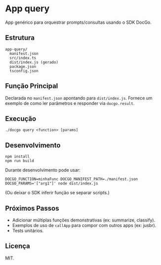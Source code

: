 # App query

App genérico para orquestrar prompts/consultas usando o SDK DocGo.

## Estrutura

```
app-query/
  manifest.json
  src/index.ts
  dist/index.js (gerado)
  package.json
  tsconfig.json
```

## Função Principal

Declarada no `manifest.json` apontando para `dist/index.js`.
Fornece um exemplo de como ler parâmetros e responder via `docgo.result`.

## Execução

```
./docgo query <function> [params]
```

## Desenvolvimento

```
npm install
npm run build
```

Durante desenvolvimento pode usar:

```
DOCGO_FUNCTION=minhaFunc DOCGO_MANIFEST_PATH=./manifest.json DOCGO_PARAMS='["arg1"]' node dist/index.js
```

(Ou deixar o SDK inferir função se separar scripts.)

## Próximos Passos

- Adicionar múltiplas funções demonstrativas (ex: summarize, classify).
- Exemplos de uso de `callApp` para compor com outros apps (ex: jusbr).
- Tests unitários.

## Licença

MIT.
